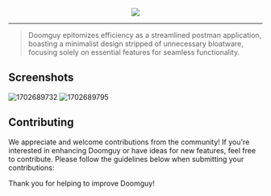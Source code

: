 <p align="center">
  <img src="https://github.com/CMOISDEAD/doomguy/assets/51010598/8a89ddc8-eadd-478d-b0b0-63d0711345f9" />
</p>

---

> Doomguy epitomizes efficiency as a streamlined postman application, boasting a minimalist design stripped of unnecessary bloatware, focusing solely on essential features for seamless functionality.

## Screenshots

![1702689732](https://github.com/CMOISDEAD/doomguy/assets/51010598/1121056a-6157-464d-af21-fdb778ddbd26)
![1702689795](https://github.com/CMOISDEAD/doomguy/assets/51010598/88a702e3-0e73-4ae9-9573-b31da990f9a1)


## Contributing
We appreciate and welcome contributions from the community! If you're interested in enhancing Doomguy or have ideas for new features, feel free to contribute. Please follow the guidelines below when submitting your contributions:

Thank you for helping to improve Doomguy!

